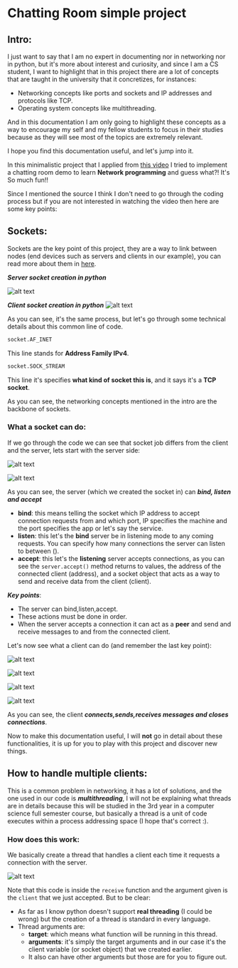 # Chatting Room simple project

## Intro:

I just want to say that I am no expert in documenting nor in networking nor in python, but it's more about interest and curiosity, and since I am a CS student, I want to highlight that in this project there are a lot of concepts that are taught in the university that it concretizes, for instances:

- Networking concepts like ports and sockets and IP addresses and protocols like TCP.
- Operating system concepts like multithreading.

And in this documentation I am only going to highlight these concepts as a way to encourage my self and my fellow students to focus in their studies because as they will see most of the topics are extremely relevant.

I hope you find this documentation useful, and let's jump into it.

In this minimalistic project that I applied from [this video](https://www.youtube.com/watch?v=SimNmTciQTs&list=PLwgdyX05RDqxJGVPcTiz0sUvS6uJzz6cQ&index=8) I tried to implement a chatting room demo to learn **Network programming** and guess what?! It's So much fun!!

Since I mentioned the source I think I don't need to go through the coding process but if you are not interested in watching the video then here are some key points:

## Sockets:

Sockets are the key point of this project, they are a way to link between nodes (end devices such as servers and clients in our example), you can read more about them in [here](https://www.geeksforgeeks.org/socket-in-computer-network/).

**_Server socket creation in python_**

![alt text](code-server.png)

**_Client socket creation in python_**
![alt text](code.png)

As you can see, it's the same process, but let's go through some technical details about this common line of code.

```py
socket.AF_INET
```

This line stands for **Address Family IPv4**.

```py
socket.SOCK_STREAM
```

This line it's specifies **what kind of socket this is**, and it says it's a **TCP socket**.

As you can see, the networking concepts mentioned in the intro are the backbone of sockets.

### What a socket can do:

If we go through the code we can see that socket job differs from the client and the server, lets start with the server side:

![alt text](code-server-socket.png)

![alt text](code-server-socket1.png)

As you can see, the server (which we created the socket in) can **_bind, listen and accept_**

- **bind**: this means telling the socket which IP address to accept connection requests from and which port, IP specifies the machine and the port specifies the app or let's say the service.
- **listen**: this let's the **bind** server be in listening mode to any coming requests. You can specify how many connections the server can listen to between ().
- **accept**: this let's the **listening** server accepts connections, as you can see the `server.accept()` method returns to values, the address of the connected client (address), and a socket object that acts as a way to send and receive data from the client (client).

**_Key points_**:

- The server can bind,listen,accept.
- These actions must be done in order.
- When the server accepts a connection it can act as a **peer** and send and receive messages to and from the connected client.

Let's now see what a client can do (and remember the last key point):

![alt text](code-client-socket1.png)

![alt text](code-client-socket2.png)

![alt text](code-client-socket3.png)

![alt text](code-client-socket4.png)

As you can see, the client **_connects,sends,receives messages and closes connections_**.

Now to make this documentation useful, I will **not** go in detail about these functionalities, it is up for you to play with this project and discover new things.

## How to handle multiple clients:

This is a common problem in networking, it has a lot of solutions, and the one used in our code is **_multithreading_**, I will not be explaining what threads are in details because this will be studied in the 3rd year in a computer science full semester course, but basically a thread is a unit of code executes within a process addressing space (I hope that's correct :).

### How does this work:

We basically create a thread that handles a client each time it requests a connection with the server.

![alt text](threadpng.png)

Note that this code is inside the `receive` function and the argument given is the `client` that we just accepted.
But to be clear:

- As far as I know python doesn't support **real threading** (I could be wrong) but the creation of a thread is standard in every language.
- Thread arguments are:
  - **target**: which means what function will be running in this thread.
  - **arguments**: it's simply the target arguments and in our case it's the client variable (or socket object) that we created earlier.
  - It also can have other arguments but those are for you to figure out.
